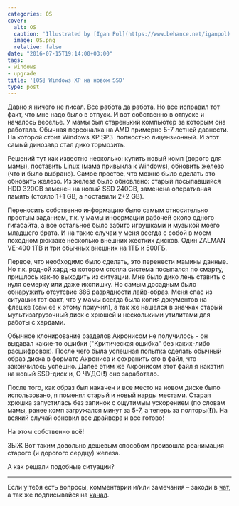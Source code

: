 ```yaml
---
categories: OS
cover:
  alt: OS
  caption: 'Illustrated by [Igan Pol](https://www.behance.net/iganpol)'
  image: OS.png
  relative: false
date: "2016-07-15T19:14:00+03:00"
tags:
- windows
- upgrade
title: '[OS] Windows XP на новом SSD'
type: post
---
```


Давно я ничего не писал. Все работа да работа. Но все исправил тот факт, что мне надо было в отпуск. И вот собственно в отпуске и началось веселье. У мамы был старенький компьютер за которым она работала. Обычная персоналка на AMD примерно 5-7 летней давности. На которой стоит Windows XP SP3  полностью лицензионный. И этот самый динозавр стал дико тормозить.

Решений тут как известно несколько: купить новый комп (дорого для мамы), поставить Linux (мама привыкла к Windows), обновить железо (что и было выбрано). Самое простое, что можно было сделать это обновить железо. Из железа было обновлено: старый посыпавшийся HDD 320GB заменен на новый SSD 240GB, заменена оперативная память (стояло 1+1 GB, а поставили 2+2 GB).

Переносить собственно информацию было самым относительно простым заданием, т.к. у мамы информации рабочей около одного гигабайта, а все остальное было забито игрушками и музыкой моего младшего брата. И на такие случаи у меня всегда с собой в моем походном рюкзаке несколько внешних жестких дисков. Один ZALMAN VE-400 1TB и три обычных внешних на 1ТБ и 500ГБ.

Первое, что необходимо было сделать, это перенести мамины данные. Но т.к. родной хард на котором стояла система посыпался по смарту, пришлось как-то выходить из ситуации. Мне было дико лень ставить с нуля семерку или даже икспишку. Но самым досадным было обнаружить отсутсвие 386 разрядности лайв-образ. Меня спас из ситуации тот факт, что у мамы всегда была копия документов на флешке (сам её к этому приучил), а так же нашелся в значках старый мультизагрузочный диск с хрюшей и несколькими утилитами для работы с хардами.

Обычное клонирование разделов Акронисом не получилось - он выдавал какие-то ошибки ("Критическая ошибка" без каких-либо расшифровок). После чего была успешная попытка сделать обычный образ диска в формате Акрониса и сохранить его в файл, что закончилось успешно. Далее этим же Акронисом этот файл я накатил на новый SSD-диск и, О ЧУДО(**!**) оно заработало.

После того, как образ был накачен и все место на новом диске было использовано, я поменял старый и новый нарды местами. Старая хрюшка запустилась без запинок с ощутимым ускорением (по словам мамы, ранее комп загружался минут за 5-7, а теперь за полторы(**!**)). На всякий случай обновил все драйвера и все готово!

На этом собственно всё!

ЗЫЖ Вот таким довольно дешевым способом произошла реанимация старого (и дорогого сердцу) железа.

А как решали подобные ситуации?

---
Если у тебя есть вопросы, комментарии и/или замечания – заходи в [чат](https://ttttt.me/jtprogru_chat), а так же подписывайся на [канал](https://ttttt.me/jtprogru_channel).
